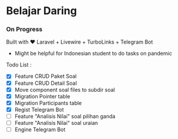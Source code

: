 # Belajar Daring
### On Progress

Built with :heart: Laravel + Livewire + TurboLinks + Telegram Bot
* Might be helpful for Indonesian student to do tasks on pandemic

Todo List : 
- [x] Feature CRUD Paket Soal
- [x] Feature CRUD Detail Soal
- [x] Move component soal files to subdir soal
- [x] Migration Pointer table
- [x] Migration Participants table
- [x] Regist Telegram Bot
- [ ] Feature "Analisis Nilai" soal pilihan ganda
- [ ] Feature "Analisis Nilai" soal uraian
- [ ] Engine Telegram Bot